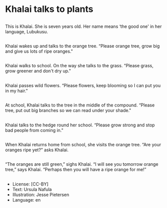 # Khalai talks to plants

##
This is Khalai.
She is seven years old.
Her name means ‘the
good one' in her
language, Lubukusu.

##
Khalai wakes up and
talks to the orange tree.
“Please orange tree,
grow big and give us
lots of ripe oranges."

##
Khalai walks to school.
On the way she talks to
the grass. “Please
grass, grow greener
and don't dry up."

##
Khalai passes wild
flowers. “Please
flowers, keep blooming
so I can put you in my
hair."

##
At school, Khalai talks
to the tree in the
middle of the
compound. “Please
tree, put out big
branches so we can
read under your shade."

##
Khalai talks to the
hedge round her school.
“Please grow strong
and stop bad people
from coming in."

##
When Khalai returns
home from school, she
visits the orange tree.
“Are your oranges ripe
yet?” asks Khalai.

##
“The oranges are still
green,” sighs Khalai.
“I will see you tomorrow
orange tree,” says
Khalai. “Perhaps then
you will have a ripe
orange for me!”

##
* License: [CC-BY]
* Text: Ursula Nafula
* Illustration: Jesse Pietersen
* Language: en
